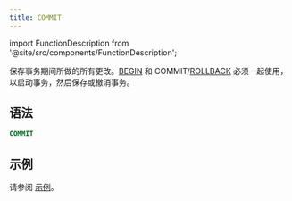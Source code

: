 ```yaml
---
title: COMMIT
---
```

import FunctionDescription from '@site/src/components/FunctionDescription';

<FunctionDescription description="Introduced or updated: v1.2.371"/>

保存事务期间所做的所有更改。[BEGIN](begin.md) 和 COMMIT/[ROLLBACK](rollback.md) 必须一起使用，以启动事务，然后保存或撤消事务。

## 语法

```sql
COMMIT
```

## 示例

请参阅 [示例](begin.md#examples)。